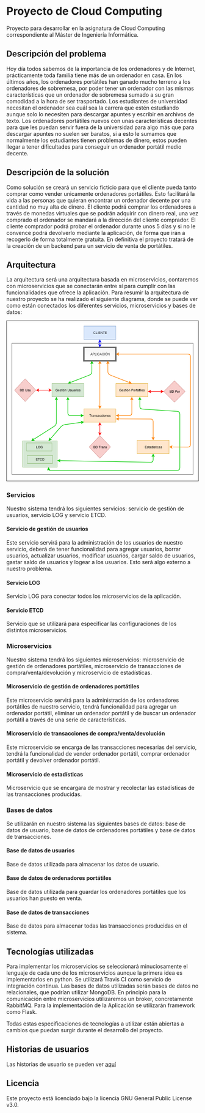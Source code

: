 # Proyecto de Cloud Computing

Proyecto para desarrollar en la asignatura de Cloud Computing correspondiente al Máster de Ingeniería Informática.

## Descripción del problema

Hoy día todos sabemos de la importancia de los ordenadores y de Internet, prácticamente toda familia tiene más de un ordenador en casa.
En los últimos años, los ordenadores portátiles han ganado mucho terreno a los ordenadores de sobremesa, por poder tener un ordenador con las mismas características que un ordenador de sobremesa sumado a su gran comodidad a la hora de ser trasportado.
Los estudiantes de universidad necesitan el ordenador sea cuál sea la carrera que estén estudiando aunque solo lo necesiten para descargar apuntes y escribir en archivos de texto. Los ordenadores portátiles nuevos con unas características decentes para que les puedan servir fuera de la universidad para algo más que para descargar apuntes no suelen ser baratos, si a esto le sumamos que normalmente los estudiantes tienen problemas de dinero, estos pueden llegar a tener dificultades para conseguir un ordenador portátil medio decente.

## Descripción de la solución

Como solución se creará un servicio ficticio para que el cliente pueda tanto comprar como vender unicamente ordenadores portátiles. Esto facilitará la vida a las personas que quieran encontrar un ordenador decente por una cantidad no muy alta de dinero. El cliente podrá comprar los ordenadores a través de monedas virtuales que se podrán adquirir con dinero real, una vez comprado el ordenador se mandará a la dirección del cliente comprador. El cliente comprador podrá probar el ordenador durante unos 5 días y si no le convence podrá devolverlo mediante la aplicación, de forma que irán a recogerlo de forma totalmente gratuita. En definitiva el proyecto tratará de la creación de un backend para un servicio de venta de portátiles.

## Arquitectura

La arquitectura será una arquitectura basada en microservicios, contaremos con microservicios que se conectarán entre sí para cumplir con las funcionalidades que ofrece la aplicación. Para resumir la arquitectura de nuestro proyecto se ha realizado el siguiente diagrama, donde se puede ver como están conectados los diferentes servicios, microservicios y bases de datos:

![](docs/img/CC_proyecto_diagrama_v3.png)

### Servicios

Nuestro sistema tendrá los siguientes servicios: servicio de gestión de usuarios, servicio LOG y servicio ETCD.

#### Servicio de gestión de usuarios

Este servicio servirá para la administración de los usuarios de nuestro servicio, deberá de tener funcionalidad para agregar usuarios, borrar usuarios, actualizar usuarios, modificar usuarios, cargar saldo de usuarios, gastar saldo de usuarios y logear a los usuarios. Esto será algo externo a nuestro problema.

#### Servicio LOG

Servicio LOG para conectar todos los microservicios de la aplicación.

#### Servicio ETCD

Servicio que se utilizará para especificar las configuraciones de los distintos microservicios.


### Microservicios

Nuestro sistema tendrá los siguientes microservicios: microservicio de gestión de ordenadores portátiles, microservicio de transacciones de compra/venta/devolución y microservicio de estadísticas.

#### Microservicio de gestión de ordenadores portátiles

Este microservicio servirá para la administración de los ordenadores portátiles de nuestro servicio, tendrá funcionalidad para agregar un ordenador portátil, eliminar un ordenador portátil y de buscar un ordenador portátil a través de una serie de características.

#### Microservicio de transacciones de compra/venta/devolución

Este microservicio se encarga de las transacciones necesarias del servicio, tendrá la funcionalidad de vender ordenador portátil, comprar ordenador portátil y devolver ordenador portátil.

#### Microservicio de estadísticas

Microservicio que se encargara de mostrar y recolectar las estadísticas de las transacciones producidas.

### Bases de datos

Se utilizarán en nuestro sistema las siguientes bases de datos: base de datos de usuario, base de datos de ordenadores portátiles y base de datos de transacciones.

#### Base de datos de usuarios

Base de datos utilizada para almacenar los datos de usuario.


#### Base de datos de ordenadores portátiles

Base de datos utilizada para guardar los ordenadores portátiles que los usuarios han puesto en venta.

#### Base de datos de transacciones

Base de datos para almacenar todas las transacciones producidas en el sistema.

## Tecnologías utilizadas


Para implementar los microservicios se seleccionará minuciosamente el lenguaje de cada uno de los microservicios aunque la primera idea es implementarlos en python.
Se utilizará Travis CI como servicio de integración continua.
Las bases de datos utilizadas serán bases de datos no relacionales, que podrían utilizar MongoDB.
En principio para la comunicación entre microservicios utilizaremos un broker, concretamente RabbitMQ.
Para la implementación de la Aplicación se utilizarán framework como Flask.

Todas estas especificaciones de tecnologías a utilizar están abiertas a cambios que puedan surgir durante el desarrollo del proyecto.

## Historias de usuarios

Las historias de usuario se pueden ver [aquí](docs/historias_de_usuario.md)

## Licencia

Este proyecto está licenciado bajo la licencia GNU General Public License v3.0.
